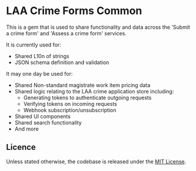 # LAA Crime Forms Common
This is a gem that is used to share functionality and data across the 'Submit a crime form' and 'Assess a crime form' services.

It is currently used for:

- Shared L10n of strings
- JSON schema definition and validation

It may one day be used for:

- Shared Non-standard magistrate work item pricing data
- Shared logic relating to the LAA crime application store including:
  - Generating tokens to authenticate outgoing requests
  - Verifying tokens on incoming requests
  - Webhook subscription/unsubscription
- Shared UI components
- Shared search functionality
- And more

## Licence
Unless stated otherwise, the codebase is released under the [MIT License][mit].

[mit]: LICENCE

